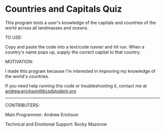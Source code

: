 Countries and Capitals Quiz
=======


This program tests a user's knowledge of the 
capitals and countries of the world across
all landmasses and oceans.

TO USE:

Copy and paste the code into a text/code 
runner and hit run. When a country's name pops
up, supply the correct capital to that country.

MOTIVATION:

I made this program because I'm interested in
improving my knowledge of the world's countries.

If you need help running this code or troubleshooting it,
contact me at andrew.erickson@bcsdstudent.org

---

CONTRIBUTERS:

Main Programmer: Andrew Erickson

Technical and Emotional Support: Rocky Mazorow

